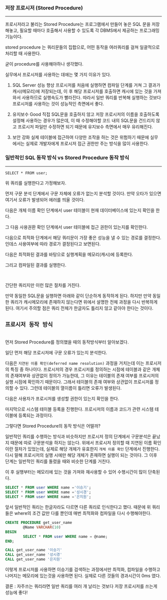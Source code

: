 ### 저장 프로시저 (Stored Procedure)
------------------------------------------------
프로시저라고 불리는 Stored Procedure는 프로그램에서 만들어 놓은 SQL 문을 저장해놓고, 필요할 때마다 호출해서 사용할 수 있도록 각 DBMS에서 제공하는 프로그래밍 기능이다.

stored procedure 는 쿼리문들의 집합으로, 어떤 동작을 여러쿼리를 걸쳐 일괄적으로 처리할 때 사용한다.

굳이 procedure를 사용해야하나 생각했다.

실무에서 프로시저를 사용하는 데에는 몇 가지 이유가 있다.

1. SQL Server 성능 향상
   프로시저를 처음에 실행하면 컴파일 단계를 거쳐 그 결과가 캐시(메모리)에 저장되는데, 이 후 해당 프로시저를 호출하면 캐시에 있는 것을 가져와서 사용하므로 실행속도가 빨라진다.
   따라서 일반 쿼리를 반복해 실행하는 것보다 프로시저를 사용하는 것이 성능적인 측면에서 좋다.

2. 유지보수 Good
   직접 SQL문을 호출하지 않고 저장 프로시저의 이름을 호출하도록 설정해 사용하는 경우가 많은데, 이 때 수정해야할 코드 내의 SQL문을 건드리지 않고 프로시저 파일만 수정하면 되기 때문에 유지보수 측면에서 매우 유리해진다.

3. 보안 강화
   실제 테이블에 접근하여 다양한 조작을 하는 것은 위험하기 때문에 실무에서는 실제로 개발자에게 프로시저 접근 권한만 주는 방식을 많이 사용한다.

### 일반적인 SQL 동작 방식 vs Stored Procedure 동작 방식
----------------------------------------------

```
SELECT * FROM user;
```

위 쿼리를 실행한다고 가정해보자.

먼저 구문 분석 단계에서 구문 자체에 오류가 없는지 분석할 것이다. 만약 오타가 있으면 여기서 오류가 발생되어 에러를 띄울 것이다.

다음은 개체 이름 확인 단계에서 user 테이블이 현재 데이터베이스에 있는지 확인을 한다.

그 다음 사용권환 확인 단계에서 user 테이블에 접근 권한이 있는지를 확인한다.

다음으로 최적화 단계에서 해당 쿼리문이 가장 좋은 성능을 낼 수 있는 경로를 결정한다. 인데스 사용여부에 따라 경로가 결정된다고 보면된다.

다음은 최적화된 결과를 바탕으로 실행계획을 메모리(캐시)에 등록한다.

그리고 컴파일된 결과를 실행한다.

<br>

간단한 쿼리지만 이런 많은 절차를 거친다.

만약 동일한 SQL문을 실행하면 아래와 같이 단순하게 동작하게 된다.
하지만 만약 동일한 쿼리가 캐시메모리에 존재하지 않는다면 위에서 설명한 전체 과정을 다시 반복하게 된다. 여기서 주의할 점은 쿼리 전체가 한글자도 틀리지 않고 같아야 한다는 것이다.

`프로시저 동작 방식`
----------------------------------------------------
<br>
먼저 Stored Procedure를 정의했을 때의 동작방식부터 알아보겠다.

일단 먼저 해당 프로시저에 구문 오류가 있는지 분석한다.

다음은 `지연된 이름 확인(deferred name resolution)` 과정을 거치는데 이는 프로시저의 특징 중 하나이다.
프로시저의 경우 프로시저를 정의하는 시점에 테이블과 같은 개체의 존재여부와 상관없이 정의가 가능한데, 그 이유는 테이블의 존재 여부를 프로시저의 실행 시점에 확인하기 때문이다. 그래서 테이블의 존재 여부와 상관없이 프로시저를 정의할 수 있다. 그런데 테이블의 열이름이 틀리면 오류가 발생된다.

다음은 사용자가 프로시저를 생성할 권한이 있는지 확인을 한다.

마지막으로 시스템 테이블 등록을 진행한다. 프로시저의 이름과 코드가 관련 시스템 테이블에 등록되는 과정이다.

그렇다면 Stored Procedure의 동작 방식은 어떨까?

일반적인 쿼리를 수행하는 방식과 비슷하지만 프로시저 정의 단계에서 구문분석은 끝났지 때문에 따로 구문분석을 하지는 않는다.
위에서 프로시저 정의할 때 지연된 이름 확인이란 절차가 있었는데, 실제로 해당 개체가 유효한지 `개체 이름 확인` 단계에서 진행한다. 다시 말해 프로시저의 실행 시에만 해당 개체가 존재하면 실행이 되는 것이다.
그 이후 단계는 일반적인 쿼리를 돌렸을 때와 비슷한 단계를 거친다.

이 후 실행부터는 메모리에 있는 것을 가져와 재사용할 수 있어 수행시간이 많이 단축된다.

```sql
SELECT * FROM user WHERE name ='이승기';
SELECT * FROM user WHERE name ='성시경';
SELECT * FROM user WHERE name ='은지원';
```

앞서 일반적인 쿼리는 한글자라도 다르면 다른 쿼리로 인식한다고 했다. 때문에 위 쿼리들은 where의 조건 값만 다를 뿐인데 매번 최적화와 컴파일을 다시 수행해야한다.

```sql
CREATE PROCEDURE get_user_name
        @Name VARCHAR(10)
BEGIN
        SELECT * FROM user WHERE name = @name;
END;
```

```sql
CALL get_user_name '이승기'
CALL get_user_name '성시경'
CALL get_user_name '은지원'
```

이렇게 프로시저를 사용하면 이승기를 검색하는 과정에서만 최적화, 컴파일을 수행하고 나머지는 메모리에 있는것을 사용하면 된다. 실제로 다른 것들의 경과시간이 0ms 였다.

결론 : 자주쓰는 쿼리라면 일반 쿼리를 여러 개 날리는 것보다 저장 프로시저를 쓰는게 성능에 좋다!
